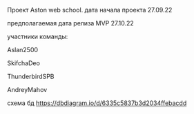 Проект Aston web school.
дата начала проекта 27.09.22

предполагаемая дата релиза MVP 27.10.22

участники команды:

Aslan2500

SkifchaDeo

ThunderbirdSPB

AndreyMahov

схема бд
https://dbdiagram.io/d/6335c5837b3d2034ffebacdd
